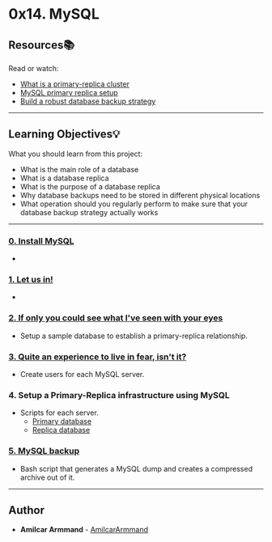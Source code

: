# 0x14. MySQL

## Resources:books:
Read or watch:
* [What is a primary-replica cluster](https://intranet.hbtn.io/rltoken/yI-YnEyAx2mO5qqmbrCTbw)
* [MySQL primary replica setup](https://intranet.hbtn.io/rltoken/M2mXERIEQA7w0Pkj85nTNw)
* [Build a robust database backup strategy](https://intranet.hbtn.io/rltoken/7C7YTJOU2iR_kZDQLPhl1A)

---
## Learning Objectives:bulb:
What you should learn from this project:

* What is the main role of a database
* What is a database replica
* What is the purpose of a database replica
* Why database backups need to be stored in different physical locations
* What operation should you regularly perform to make sure that your database backup strategy actually works

---
### [0. Install MySQL](./)
*

### [1. Let us in!](./)
* 

### [2. If only you could see what I've seen with your eyes](./)
* Setup a sample database to establish a primary-replica relationship.

### [3. Quite an experience to live in fear, isn't it?](./)
* Create users for each MySQL server.

### 4. Setup a Primary-Replica infrastructure using MySQL
* Scripts for each server.
  * [Primary database](./4-mysql_configuration_primary)
  * [Replica database](./4-mysql_configuration_replica)

### [5. MySQL backup](./5-mysql_backup)
* Bash script that generates a MySQL dump and creates a compressed archive out of it.

---

## Author
* **Amilcar Armmand** - [AmilcarArmmand](https://github.com/AmilcarArmmand)
